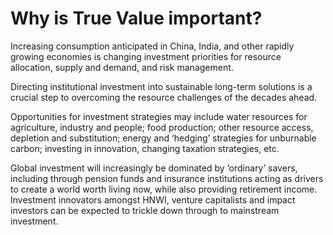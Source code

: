 # Why is True Value important?

Increasing consumption anticipated in China, India, and other rapidly growing economies is changing investment priorities for resource allocation, supply and demand, and risk management. 

Directing institutional investment into sustainable long-term solutions is a crucial step to overcoming the resource challenges of the decades ahead. 

Opportunities for investment strategies may include water resources for agriculture, industry and people; food production; other resource access, depletion and substitution; energy and ‘hedging’ strategies for unburnable carbon; investing in innovation, changing taxation strategies, etc.

Global investment will increasingly be dominated by ‘ordinary’ savers, including through pension funds and insurance institutions acting as drivers to create a world worth living now, while also providing retirement income. Investment innovators amongst HNWI, venture capitalists and impact investors can be expected to trickle down through to mainstream investment.
